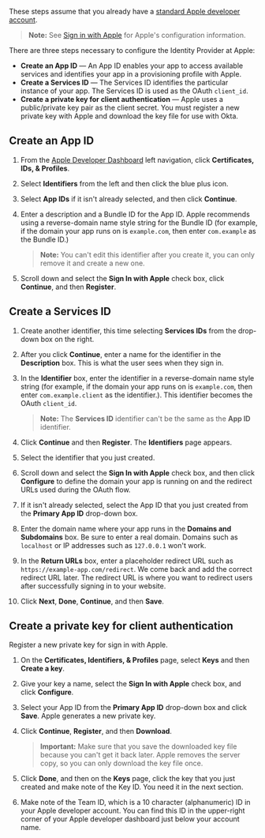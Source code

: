 These steps assume that you already have a [standard Apple developer account](https://developer.apple.com/).

> **Note:** See [Sign in with Apple](https://help.apple.com/developer-account/#/devde676e696) for Apple's configuration information.

There are three steps necessary to configure the Identity Provider at Apple:

* **Create an App ID** &mdash; An App ID enables your app to access available services and identifies your app in a provisioning profile with Apple.
* **Create a Services ID** &mdash; The Services ID identifies the particular instance of your app. The Services ID is used as the OAuth `client_id`.
* **Create a private key for client authentication** &mdash; Apple uses a public/private key pair as the client secret. You must register a new private key with Apple and download the key file for use with Okta.

## Create an App ID

1. From the [Apple Developer Dashboard](https://developer.apple.com/) left navigation, click **Certificates, IDs, & Profiles**.

2. Select **Identifiers** from the left and then click the blue plus icon.

3. Select **App IDs** if it isn't already selected, and then click **Continue**.

4. Enter a description and a Bundle ID for the App ID. Apple recommends using a reverse-domain name style string for the Bundle ID (for example, if the domain your app runs on is `example.com`, then enter `com.example` as the Bundle ID.)

    > **Note:** You can't edit this identifier after you create it, you can only remove it and create a new one.

5. Scroll down and select the **Sign In with Apple** check box, click **Continue**, and then **Register**.

## Create a Services ID

1. Create another identifier, this time selecting **Services IDs** from the drop-down box on the right.

2. After you click **Continue**, enter a name for the identifier in the **Description** box. This is what the user sees when they sign in.

3. In the **Identifier** box, enter the identifier in a reverse-domain name style string (for example, if the domain your app runs on is `example.com`, then enter `com.example.client` as the identifier.). This identifier becomes the OAuth `client_id`.

    > **Note:** The **Services ID** identifier can't be the same as the **App ID** identifier.

4. Click **Continue** and then **Register**. The **Identifiers** page appears.

5. Select the identifier that you just created.

6. Scroll down and select the **Sign In with Apple** check box, and then click **Configure** to define the domain your app is running on and the redirect URLs used during the OAuth flow.

7. If it isn't already selected, select the App ID that you just created from the **Primary App ID** drop-down box.

8. Enter the domain name where your app runs in the **Domains and Subdomains** box. Be sure to enter a real domain. Domains such as `localhost` or IP addresses such as `127.0.0.1` won't work.

9. In the **Return URLs** box, enter a placeholder redirect URL such as `https://example-app.com/redirect`. We come back and add the correct redirect URL later. The redirect URL is where you want to redirect users after successfully signing in to your website.

10. Click **Next**, **Done**, **Continue**, and then **Save**.

## Create a private key for client authentication

 Register a new private key for sign in with Apple.

1. On the **Certificates, Identifiers, & Profiles** page, select **Keys** and then **Create a key**.

2. Give your key a name, select the **Sign In with Apple** check box, and click **Configure**.

3. Select your App ID from the **Primary App ID** drop-down box and click **Save**. Apple generates a new private key.

4. Click **Continue**, **Register**, and then **Download**.

    > **Important:** Make sure that you save the downloaded key file because you can't get it back later. Apple removes the server copy, so you can only download the key file once.

5. Click **Done**, and then on the **Keys** page, click the key that you just created and make note of the Key ID. You need it in the <GuideLink link="../configure-idp-in-okta">next section</GuideLink>.

6. Make note of the Team ID, which is a 10 character (alphanumeric) ID in your Apple developer account. You can find this ID in the upper-right corner of your Apple developer dashboard just below your account name.
